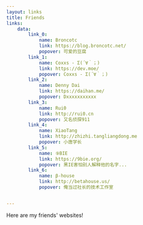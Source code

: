 ```yaml
---
layout: links
title: Friends
links: 
    data:
        link_0: 
            name: Broncotc
            link: https://blog.broncotc.net/
            popover: 可爱的豆腐
        link_1: 
            name: Coxxs - Σ(´∀｀；)
            link: https://dev.moe/
            popover: Coxxs - Σ(´∀｀；)
        link_2: 
            name: Denny Dai
            link: https://daihan.me/
            popover: Dxxxxxxxxxxx
        link_3: 
            name: Rui0
            link: http://rui0.cn
            popover: 又名侦探911
        link_4: 
            name: XiaoTang
            link: http://zhizhi.tangliangdong.me
            popover: 小唐学长
        link_5: 
            name: ⑨BIE
            link: https://9bie.org/
            popover: 黑IE害怕别人解释他的名字...
        link_6: 
            name: β-house
            link: http://betahouse.us/
            popover: 俺当过社长的技术工作室


---
```



Here are my friends' websites!


